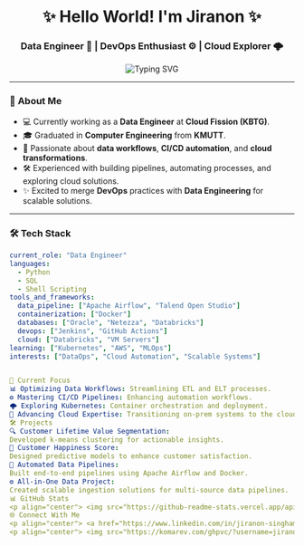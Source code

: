 <h1 align="center">✨ Hello World! I'm Jiranon ✨</h1>
<h3 align="center">Data Engineer 🚀 | DevOps Enthusiast ⚙️ | Cloud Explorer 🌩️</h3>

<p align="center">
  <img src="https://readme-typing-svg.herokuapp.com?font=Fira+Code&size=22&duration=3000&pause=1000&color=08F7F9&center=true&vCenter=true&width=600&lines=Data+Engineer+%7C+DevOps+Explorer;Optimizing+ETL+%26+ELT+Pipelines;Building+Scalable+Data+Solutions;Automation+is+the+Future!+%E2%9C%85" alt="Typing SVG" />
</p>

---

### 🌟 **About Me**
- 💻 Currently working as a **Data Engineer** at **Cloud Fission (KBTG)**.
- 🎓 Graduated in **Computer Engineering** from **KMUTT**.
- 🌱 Passionate about **data workflows**, **CI/CD automation**, and **cloud transformations**.
- 🛠️ Experienced with building pipelines, automating processes, and exploring cloud solutions.
- ✨ Excited to merge **DevOps** practices with **Data Engineering** for scalable solutions.

---

### 🛠️ **Tech Stack**
```yaml
current_role: "Data Engineer"
languages: 
  - Python
  - SQL
  - Shell Scripting
tools_and_frameworks:
  data_pipeline: ["Apache Airflow", "Talend Open Studio"]
  containerization: ["Docker"]
  databases: ["Oracle", "Netezza", "Databricks"]
  devops: ["Jenkins", "GitHub Actions"]
  cloud: ["Databricks", "VM Servers"]
learning: ["Kubernetes", "AWS", "MLOps"]
interests: ["DataOps", "Cloud Automation", "Scalable Systems"]


🎯 Current Focus
📊 Optimizing Data Workflows: Streamlining ETL and ELT processes.
⚙️ Mastering CI/CD Pipelines: Enhancing automation workflows.
🌩️ Exploring Kubernetes: Container orchestration and deployment.
🚀 Advancing Cloud Expertise: Transitioning on-prem systems to the cloud.
🛠️ Projects
🔍 Customer Lifetime Value Segmentation:
Developed k-means clustering for actionable insights.
🤝 Customer Happiness Score:
Designed predictive models to enhance customer satisfaction.
🔄 Automated Data Pipelines:
Built end-to-end pipelines using Apache Airflow and Docker.
⚙️ All-in-One Data Project:
Created scalable ingestion solutions for multi-source data pipelines.
📊 GitHub Stats
<p align="center"> <img src="https://github-readme-stats.vercel.app/api?username=jiranon&show_icons=true&theme=highcontrast" alt="GitHub Stats" /> </p> <p align="center"> <img src="https://github-readme-streak-stats.herokuapp.com/?user=jiranon&theme=highcontrast" alt="GitHub Streak" /> </p>
🌐 Connect With Me
<p align="center"> <a href="https://www.linkedin.com/in/jiranon-singhamart"> <img src="https://img.shields.io/badge/-LinkedIn-0077B5?style=for-the-badge&logo=linkedin&logoColor=white" alt="LinkedIn" /> </a> <a href="mailto:trim.jiranon@gmail.com"> <img src="https://img.shields.io/badge/-Email-D14836?style=for-the-badge&logo=gmail&logoColor=white" alt="Email" /> </a> <a href="https://github.com/jiranon"> <img src="https://img.shields.io/badge/-GitHub-181717?style=for-the-badge&logo=github" alt="GitHub" /> </a> </p>
<p align="center"> <img src="https://komarev.com/ghpvc/?username=jiranon&color=blueviolet&style=flat-square" alt="Profile views" /> </p> <p align="center">⚡ Thanks for visiting! Let's innovate together. ⚡</p> ```
